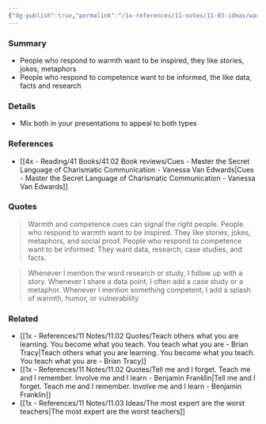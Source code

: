```yaml
---
{"dg-publish":true,"permalink":"/1x-references/11-notes/11-03-ideas/warmth-and-competence-signal-different-people/","title":"Warmth and competence signal different people","created":"2024-08-28T22:58:05.264+03:00","updated":"2024-08-29T18:50:12.381+03:00"}
---
```



### Summary
- People who respond to warmth want to be inspired, they like stories, jokes, metaphors
- People who respond to competence want to be informed, the like data, facts and research

### Details
- Mix both in your presentations to appeal to both types

### References
- [[4x - Reading/41 Books/41.02 Book reviews/Cues - Master the Secret Language of Charismatic Communication - Vanessa Van Edwards\|Cues - Master the Secret Language of Charismatic Communication - Vanessa Van Edwards]]

### Quotes
>  Warmth and competence cues can signal the right people. People who respond to warmth want to be inspired. They like stories, jokes, metaphors, and social proof.
> People who respond to competence want to be informed. They want data, research, case studies, and facts.

> Whenever I mention the word research or study, I follow up with a story.
> Whenever I share a data point, I often add a case study or a metaphor.
> Whenever I mention something competent, I add a splash of warmth, humor, or vulnerability.

### Related
- [[1x - References/11 Notes/11.02 Quotes/Teach others what you are learning. You become what you teach. You teach what you are - Brian Tracy\|Teach others what you are learning. You become what you teach. You teach what you are - Brian Tracy]]
- [[1x - References/11 Notes/11.02 Quotes/Tell me and I forget. Teach me and I remember. Involve me and I learn - Benjamin Franklin\|Tell me and I forget. Teach me and I remember. Involve me and I learn - Benjamin Franklin]]
- [[1x - References/11 Notes/11.03 Ideas/The most expert are the worst teachers\|The most expert are the worst teachers]]